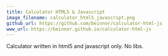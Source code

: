 ```yaml
---
title: Calculator HTML5 & Javascript
image_filename: calculator_html5_javascript.png
github_url: https://github.com/beinnor/calculator-html-js
www_url: https://beinnor.github.io/calculator-html-js
---
```


Calculator written in html5 and javascript only. No libs.